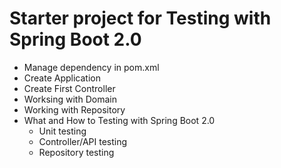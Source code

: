 # Starter project for Testing with Spring Boot 2.0
* Manage dependency in pom.xml
* Create Application
* Create First Controller
* Worksing with Domain
* Working with Repository
* What and How to Testing with Spring Boot 2.0
  * Unit testing
  * Controller/API testing
  * Repository testing
